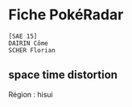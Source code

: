 # Fiche PokéRadar
```
[SAE 15]
DAIRIN Côme
SCHER Florian
```
## space time distortion
Région : hisui
